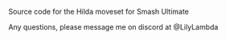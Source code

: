 Source code for the Hilda moveset for Smash Ultimate

Any questions, please message me on discord at @LilyLambda
